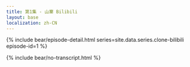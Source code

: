 ```yaml
---
title: 第1集 - 山寨 Bilibili
layout: base
localization: zh-CN
---
```


{% include bear/episode-detail.html
    series=site.data.series.clone-bilibili
    episode-id=1
%}

{% include bear/no-transcript.html %}